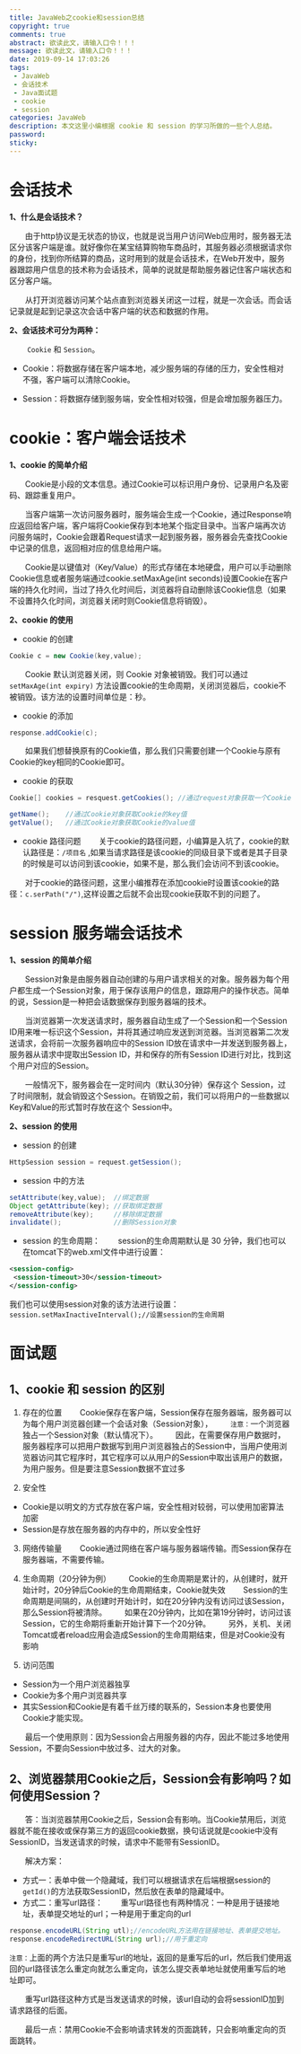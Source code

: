 ```yaml
---
title: JavaWeb之cookie和session总结
copyright: true
comments: true
abstract: 欲读此文，请输入口令！！！
message: 欲读此文，请输入口令！！！
date: 2019-09-14 17:03:26
tags:
 - JavaWeb
 - 会话技术
 - Java面试题
 - cookie
 - session
categories: JavaWeb
description: 本文这里小编根据 cookie 和 session 的学习所做的一些个人总结。
password:
sticky:
---
```


# 会话技术

**1、什么是会话技术？**

&emsp;&emsp;由于http协议是无状态的协议，也就是说当用户访问Web应用时，服务器无法区分该客户端是谁。就好像你在某宝结算购物车商品时，其服务器必须根据请求你的身份，找到你所结算的商品，这时用到的就是会话技术，在Web开发中，服务器跟踪用户信息的技术称为会话技术，简单的说就是帮助服务器记住客户端状态和区分客户端。

&emsp;&emsp;从打开浏览器访问某个站点直到浏览器关闭这一过程，就是一次会话。而会话记录就是起到记录这次会话中客户端的状态和数据的作用。

**2、会话技术可分为两种：**

&emsp;&emsp; `Cookie` 和 `Session`。

 - Cookie：将数据存储在客户端本地，减少服务端的存储的压力，安全性相对不强，客户端可以清除Cookie。

 - Session：将数据存储到服务端，安全性相对较强，但是会增加服务器压力。

# cookie：客户端会话技术

**1、cookie 的简单介绍**

&emsp;&emsp;Cookie是小段的文本信息。通过Cookie可以标识用户身份、记录用户名及密码、跟踪重复用户。

&emsp;&emsp;当客户端第一次访问服务器时，服务端会生成一个Cookie，通过Response响应返回给客户端，客户端将Cookie保存到本地某个指定目录中。当客户端再次访问服务端时，Cookie会跟着Request请求一起到服务器，服务器会先查找Cookie中记录的信息，返回相对应的信息给用户端。

&emsp;&emsp;Cookie是以键值对（Key/Value）的形式存储在本地硬盘，用户可以手动删除Cookie信息或者服务端通过cookie.setMaxAge(int seconds)设置Cookie在客户端的持久化时间，当过了持久化时间后，浏览器将自动删除该Cookie信息（如果不设置持久化时间，浏览器关闭时则Cookie信息将销毁）。

**2、cookie 的使用**
 - cookie 的创建
 ```java
 Cookie c = new Cookie(key,value);
 ```
&emsp;&emsp;Cookie 默认浏览器关闭，则 Cookie 对象被销毁。我们可以通过 `setMaxAge(int expiry)` 方法设置cookie的生命周期，关闭浏览器后，cookie不被销毁。该方法的设置时间单位是：秒。

 - cookie 的添加
 ```java
 response.addCookie(c);
 ```
&emsp;&emsp;如果我们想替换原有的Cookie值，那么我们只需要创建一个Cookie与原有Cookie的key相同的Cookie即可。

 -  cookie 的获取
 ```java
 Cookie[] cookies = resquest.getCookies(); //通过request对象获取一个Cookie对象数组

 getName();    //通过Cookie对象获取Cookie的key值
 getValue();   //通过Cookie对象获取Cookie的value值
 ```
 - cookie 路径问题
&emsp;&emsp;关于cookie的路径问题，小编算是入坑了，cookie的默认路径是：`/项目名` ,如果当请求路径是该cookie的同级目录下或者是其子目录的时候是可以访问到该cookie，如果不是，那么我们会访问不到该cookie。

&emsp;&emsp;对于cookie的路径问题，这里小编推荐在添加cookie时设置该cookie的路径：`c.serPath("/")`,这样设置之后就不会出现cookie获取不到的问题了。

# session 服务端会话技术

**1、session 的简单介绍**

&emsp;&emsp;Session对象是由服务器自动创建的与用户请求相关的对象。服务器为每个用户都生成一个Session对象，用于保存该用户的信息，跟踪用户的操作状态。简单的说，Session是一种把会话数据保存到服务器端的技术。

&emsp;&emsp;当浏览器第一次发送请求时，服务器自动生成了一个Session和一个Session ID用来唯一标识这个Session，并将其通过响应发送到浏览器。当浏览器第二次发送请求，会将前一次服务器响应中的Session ID放在请求中一并发送到服务器上，服务器从请求中提取出Session ID，并和保存的所有Session ID进行对比，找到这个用户对应的Session。

&emsp;&emsp;一般情况下，服务器会在一定时间内（默认30分钟）保存这个 Session，过了时间限制，就会销毁这个Session。在销毁之前，我们可以将用户的一些数据以Key和Value的形式暂时存放在这个 Session中。

**2、session 的使用**
 - session 的创建
 ```java
 HttpSession session = request.getSession();
 ```
 - session 中的方法
 ```java
 setAttribute(key,value);  //绑定数据
 Object getAttribute(key); //获取绑定数据 
 removeAttribute(key);     //移除绑定数据 
 invalidate();             //删除Session对象 
 ```
 - session 的生命周期：
&emsp;&emsp;session的生命周期默认是 30 分钟，我们也可以在tomcat下的web.xml文件中进行设置：

```xml
<session-config>
 <session-timeout>30</session-timeout>
</session-config>
```
我们也可以使用session对象的该方法进行设置：`session.setMaxInactiveInterval();//设置session的生命周期`

# 面试题

## 1、cookie 和 session 的区别
1. 存在的位置 
&emsp;&emsp;Cookie保存在客户端，Session保存在服务器端，服务器可以为每个用户浏览器创建一个会话对象（Session对象），
&emsp;&emsp;`注意：`一个浏览器独占一个Session对象（默认情况下）。
&emsp;&emsp;因此，在需要保存用户数据时，服务器程序可以把用户数据写到用户浏览器独占的Session中，当用户使用浏览器访问其它程序时，其它程序可以从用户的Session中取出该用户的数据，为用户服务。但是要注意Session数据不宜过多

2. 安全性

 - Cookie是以明文的方式存放在客户端，安全性相对较弱，可以使用加密算法加密
 - Session是存放在服务器的内存中的，所以安全性好

3. 网络传输量 
&emsp;&emsp;Cookie通过网络在客户端与服务器端传输。而Session保存在服务器端，不需要传输。

4. 生命周期（20分钟为例）
&emsp;&emsp;Cookie的生命周期是累计的，从创建时，就开始计时，20分钟后Cookie的生命周期结束，Cookie就失效
&emsp;&emsp;Session的生命周期是间隔的，从创建时开始计时，如在20分钟内没有访问过该Session，那么Session将被清除。
&emsp;&emsp;如果在20分钟内，比如在第19分钟时，访问过该Session，它的生命期将重新开始计算下一个20分钟。
&emsp;&emsp;另外，关机、关闭Tomcat或者reload应用会造成Session的生命周期结束，但是对Cookie没有影响

5. 访问范围

 - Session为一个用户浏览器独享
 - Cookie为多个用户浏览器共享
 - 其实Session和Cookie是有着千丝万缕的联系的，Session本身也要使用Cookie才能实现。 

&emsp;&emsp;最后一个使用原则：因为Session会占用服务器的内存，因此不能过多地使用Session，不要向Session中放过多、过大的对象。

## 2、浏览器禁用Cookie之后，Session会有影响吗？如何使用Session？

&emsp;&emsp;答：当浏览器禁用Cookie之后，Session会有影响。当Cookie禁用后，浏览器就不能在接收或保存第三方的返回cookie数据，换句话说就是cookie中没有SessionID，当发送请求的时候，请求中不能带有SessionID。

&emsp;&emsp;解决方案：
 - 方式一：表单中做一个隐藏域，我们可以根据请求在后端根据session的`getId()`的方法获取SessionID，然后放在表单的隐藏域中。
 - 方式二：重写url路径：
&emsp;&emsp;重写url路径也有两种情况：一种是用于链接地址，表单提交地址的url；一种是用于重定向的url
```java
response.encodeURL(String utl);//encodeURL方法用在链接地址、表单提交地址。
response.encodeRedirectURL(String url);//用于重定向
```

`注意：`上面的两个方法只是重写url的地址，返回的是重写后的url，然后我们使用返回的url路径该怎么重定向就怎么重定向，该怎么提交表单地址就使用重写后的地址即可。

&emsp;&emsp;重写url路径这种方式是当发送请求的时候，该url自动的会将sessionID加到请求路径的后面。

&emsp;&emsp;最后一点：禁用Cookie不会影响请求转发的页面跳转，只会影响重定向的页面跳转。

